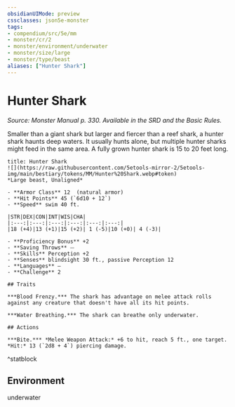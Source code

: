 ```yaml
---
obsidianUIMode: preview
cssclasses: json5e-monster
tags:
- compendium/src/5e/mm
- monster/cr/2
- monster/environment/underwater
- monster/size/large
- monster/type/beast
aliases: ["Hunter Shark"]
---
```

# Hunter Shark
*Source: Monster Manual p. 330. Available in the SRD and the Basic Rules.*  

Smaller than a giant shark but larger and fiercer than a reef shark, a hunter shark haunts deep waters. It usually hunts alone, but multiple hunter sharks might feed in the same area. A fully grown hunter shark is 15 to 20 feet long.

```ad-statblock
title: Hunter Shark
![](https://raw.githubusercontent.com/5etools-mirror-2/5etools-img/main/bestiary/tokens/MM/Hunter%20Shark.webp#token)
*Large beast, Unaligned*

- **Armor Class** 12  (natural armor)
- **Hit Points** 45 (`6d10 + 12`)
- **Speed** swim 40 ft.

|STR|DEX|CON|INT|WIS|CHA|
|:---:|:---:|:---:|:---:|:---:|:---:|
|18 (+4)|13 (+1)|15 (+2)| 1 (-5)|10 (+0)| 4 (-3)|

- **Proficiency Bonus** +2
- **Saving Throws** ⏤
- **Skills** Perception +2
- **Senses** blindsight 30 ft., passive Perception 12
- **Languages** —
- **Challenge** 2

## Traits

***Blood Frenzy.*** The shark has advantage on melee attack rolls against any creature that doesn't have all its hit points.

***Water Breathing.*** The shark can breathe only underwater.

## Actions

***Bite.*** *Melee Weapon Attack:* +6 to hit, reach 5 ft., one target. *Hit:* 13 (`2d8 + 4`) piercing damage.
```
^statblock

## Environment

underwater